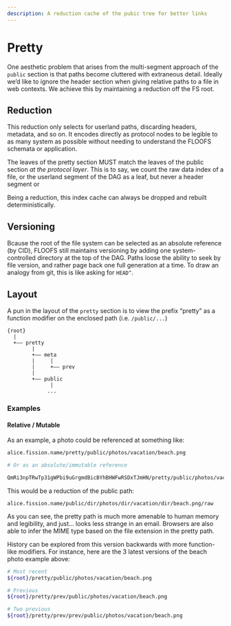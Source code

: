 ```yaml
---
description: A reduction cache of the pubic tree for better links
---
```


# Pretty

One aesthetic problem that arises from the multi-segment approach of the `public` section is that paths become cluttered with extraneous detail. Ideally we’d like to ignore the header section when giving relative paths to a file in web contexts. We achieve this by maintaining a reduction off the FS root.

## Reduction

This reduction only selects for userland paths, discarding headers, metadata, and so on. It encodes directly as protocol nodes to be legible to as many system as possible without needing to understand the FLOOFS schemata or application.

The leaves of the pretty section MUST match the leaves of the public section _at the protocol layer_. This is to say, we count the raw data index of a file, or the userland segment of the DAG as a leaf, but never a header segment or 

Being a reduction, this index cache can always be dropped and rebuilt deterministically.

## Versioning

Bcause the root of the file system can be selected as an absolute reference \(by CID\), FLOOFS still maintains versioning by adding one system-controlled directory at the top of the DAG. Paths loose the ability to seek by file version, and rather page back one full generation at a time. To draw an analogy from git, this is like asking for `HEAD^`.

## Layout

A pun in the layout of the `pretty` section is to view the prefix “pretty” as a function modifier on the enclosed path \(i.e. `/public/...`\)

```text
{root}
  |
  +—— pretty
        |
        +—— meta
        |     |
        |     +—— prev
        |
        +—— public
              |
             ...
```

### Examples

#### Relative / Mutable

As an example, a photo could be referenced at something like:

```bash
alice.fission.name/pretty/public/photos/vacation/beach.png

# Or as an absolute/immutable reference

QmRi3npTRwTp31gWPbi9uGrgmdBicBYhBHWFwRSDxTJmHN/pretty/public/photos/vacation/beach.png
```

This would be a reduction of the public path:

```text
alice.fission.name/public/dir/photos/dir/vacation/dir/beach.png/raw
```

As you can see, the pretty path is much more amenable to human memory and legibility, and just... looks less strange in an email. Browsers are also able to infer the MIME type based on the file extension in the pretty path.

History can be explored from this version backwards with more function-like modifiers. For instance, here are the 3 latest versions of the beach photo example above:

```bash
# Most recent
${root}/pretty/public/photos/vacation/beach.png

# Previous
${root}/pretty/prev/public/photos/vacation/beach.png

# Two previous
${root}/pretty/prev/prev/public/photos/vacation/beach.png
```

